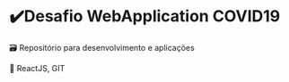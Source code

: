 # ✔️Desafio WebApplication COVID19

🗃️ Repositório para desenvolvimento e aplicações

🚩 ReactJS, GIT
